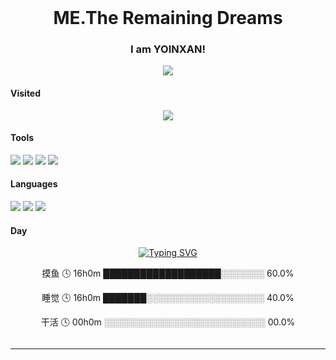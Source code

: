 <br clear="both">

<h1 align="center">ME.The Remaining Dreams</h1>

<h3 align="center" color="aqua">I am YOINXAN!</h1>

<div align="center">
  <img src="https://img.shields.io/badge/讨厌-学习-yellow" />
</div>

#### Visited

<div align="center">
  <img src="https://profile-counter.glitch.me/YOINXAN/count.svg?"  />
</div>



#### Tools

[![](https://img.shields.io/badge/VsCode-编辑器-007ACC?style=flat-square&logo=Visual%20Studio%20Code&labelColor=ffffff&logoColor=007ACC)](https://code.visualstudio.com/)
[![](https://img.shields.io/badge/Chrome-谷歌-4285F4?style=flat-square&logo=Google%20Chrome&labelColor=ffffff&logoColor=4285F4)](https://www.google.com/chrome/)
[![](https://img.shields.io/badge/Edge-微软-0078D7?style=flat-square&logo=Microsoft%20Edge&labelColor=ffffff&logoColor=0078D7)](https://www.microsoft.com/zh-cn/edge?form=MA13FJ)
[![](https://img.shields.io/badge/Photoshop-PS-31A8FF?style=flat-square&logo=Adobe%20Photoshop&labelColor=ffffff&logoColor=31A8FF)](https://www.adobe.com/cn/products/photoshop.html)

#### Languages

[![](https://img.shields.io/badge/-HTML5-E34F26?style=flat-square&logo=html5&logoColor=white)](https://html.spec.whatwg.org/)
[![](https://img.shields.io/badge/-CSS3-1572B6?style=flat-square&logo=css3&logoColor=white)](https://www.w3.org/Style/CSS/)
[![](https://img.shields.io/badge/-JavaScript-f7e018?style=flat-square&logo=javascript&logoColor=white)](https://www.ecma-international.org/)



#### Day

<div align="center">
	<a href="https://codeacg.com/">
	  <img src="https://readme-typing-svg.demolab.com?font=Hack+Code&pause=100&width=450&lines=白天摸鱼;晚上睡觉&center=true&size=22" alt="Typing SVG" />
	</a>
</div>

<div align="center">
    <div style="display:inline-block; margin-left:auto; margin-right:auto;">
        <p>摸鱼   🕓 16h0m  ███████████████████░░░░░░░ 60.0%</p>
    	<p>睡觉   🕓 16h0m  ███████░░░░░░░░░░░░░░░░░░░ 40.0%</p>
    	<p>干活   🕓 00h0m  ░░░░░░░░░░░░░░░░░░░░░░░░░░ 00.0% </p>
    </div>
</div>





<hr>
